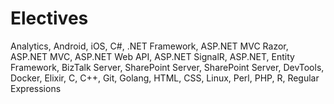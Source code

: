 # Electives
Analytics, Android, iOS, C#, .NET Framework, ASP.NET MVC Razor, ASP.NET MVC, ASP.NET Web API, ASP.NET SignalR, ASP.NET, Entity Framework, BizTalk Server, SharePoint Server, SharePoint Server, DevTools, Docker, Elixir, C, C++, Git, Golang, HTML, CSS, Linux, Perl, PHP, R, Regular Expressions
